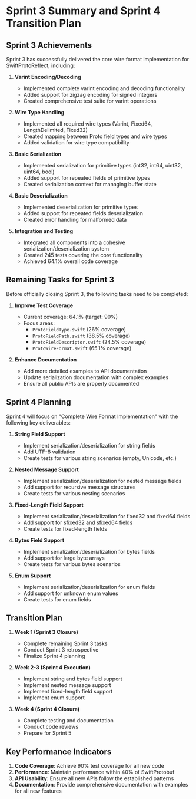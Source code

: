 # Sprint 3 Summary and Sprint 4 Transition Plan

## Sprint 3 Achievements

Sprint 3 has successfully delivered the core wire format implementation for SwiftProtoReflect, including:

1. **Varint Encoding/Decoding**
   - Implemented complete varint encoding and decoding functionality
   - Added support for zigzag encoding for signed integers
   - Created comprehensive test suite for varint operations

2. **Wire Type Handling**
   - Implemented all required wire types (Varint, Fixed64, LengthDelimited, Fixed32)
   - Created mapping between Proto field types and wire types
   - Added validation for wire type compatibility

3. **Basic Serialization**
   - Implemented serialization for primitive types (int32, int64, uint32, uint64, bool)
   - Added support for repeated fields of primitive types
   - Created serialization context for managing buffer state

4. **Basic Deserialization**
   - Implemented deserialization for primitive types
   - Added support for repeated fields deserialization
   - Created error handling for malformed data

5. **Integration and Testing**
   - Integrated all components into a cohesive serialization/deserialization system
   - Created 245 tests covering the core functionality
   - Achieved 64.1% overall code coverage

## Remaining Tasks for Sprint 3

Before officially closing Sprint 3, the following tasks need to be completed:

1. **Improve Test Coverage**
   - Current coverage: 64.1% (target: 90%)
   - Focus areas:
     - `ProtoFieldType.swift` (26% coverage)
     - `ProtoFieldPath.swift` (38.5% coverage)
     - `ProtoFieldDescriptor.swift` (24.5% coverage)
     - `ProtoWireFormat.swift` (65.1% coverage)

2. **Enhance Documentation**
   - Add more detailed examples to API documentation
   - Update serialization documentation with complex examples
   - Ensure all public APIs are properly documented

## Sprint 4 Planning

Sprint 4 will focus on "Complete Wire Format Implementation" with the following key deliverables:

1. **String Field Support**
   - Implement serialization/deserialization for string fields
   - Add UTF-8 validation
   - Create tests for various string scenarios (empty, Unicode, etc.)

2. **Nested Message Support**
   - Implement serialization/deserialization for nested message fields
   - Add support for recursive message structures
   - Create tests for various nesting scenarios

3. **Fixed-Length Field Support**
   - Implement serialization/deserialization for fixed32 and fixed64 fields
   - Add support for sfixed32 and sfixed64 fields
   - Create tests for fixed-length fields

4. **Bytes Field Support**
   - Implement serialization/deserialization for bytes fields
   - Add support for large byte arrays
   - Create tests for various bytes scenarios

5. **Enum Support**
   - Implement serialization/deserialization for enum fields
   - Add support for unknown enum values
   - Create tests for enum fields

## Transition Plan

1. **Week 1 (Sprint 3 Closure)**
   - Complete remaining Sprint 3 tasks
   - Conduct Sprint 3 retrospective
   - Finalize Sprint 4 planning

2. **Week 2-3 (Sprint 4 Execution)**
   - Implement string and bytes field support
   - Implement nested message support
   - Implement fixed-length field support
   - Implement enum support

3. **Week 4 (Sprint 4 Closure)**
   - Complete testing and documentation
   - Conduct code reviews
   - Prepare for Sprint 5

## Key Performance Indicators

1. **Code Coverage**: Achieve 90% test coverage for all new code
2. **Performance**: Maintain performance within 40% of SwiftProtobuf
3. **API Usability**: Ensure all new APIs follow the established patterns
4. **Documentation**: Provide comprehensive documentation with examples for all new features 